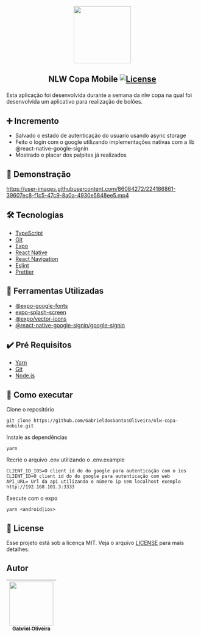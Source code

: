 <p align="center">
<img  width="150px" src="https://user-images.githubusercontent.com/86084272/224185858-8447ed44-2c8b-42ac-9acb-df4cc654510b.png"/> </p>

 ## <p align="center"> NLW Copa Mobile <a href="LICENSE"> <img  src="https://img.shields.io/static/v1?label=License&message=MIT&color=&labelColor=202024" alt="License"></a> </p>
Esta aplicação foi desenvolvida durante a semana da nlw copa na qual foi desenvolvida um aplicativo para realização de bolões.

## ➕ Incremento

- Salvado o estado de autenticação do usuario usando async storage
- Feito o login com o google utilizando implementações nativas com a lib @react-native-google-signin
- Mostrado o placar dos palpites já realizados


## 🔖 Demonstração

https://user-images.githubusercontent.com/86084272/224186861-39607ec8-f1c5-47c9-8a0a-4930e5848ee5.mp4

## 🛠️ Tecnologias
- [TypeScript](https://www.typescriptlang.org/) 
- [Git](https://git-scm.com/)
- [Expo](https://docs.expo.dev/)
- [React Native](https://reactnative.dev/) 
- [React Navigation](https://reactnavigation.org/)
- [Eslint](https://eslint.org/)
- [Prettier](https://prettier.io/)

## 🔨 Ferramentas Utilizadas
- [@expo-google-fonts](https://docs.expo.dev/guides/using-custom-fonts/)
- [expo-splash-screen](https://docs.expo.dev/guides/splash-screens/)
- [@expo/vector-icons](https://docs.expo.dev/guides/icons/)
- [@react-native-google-signin/google-signin](https://github.com/react-native-google-signin/google-signin)

## ✔️ Pré Requisitos
- [Yarn](https://classic.yarnpkg.com/lang/en/docs/install)
- [Git](https://git-scm.com/book/en/v2/Getting-Started-Installing-Git)
- [Node.js](https://nodejs.org/en/)
## 🚀 Como executar

Clone o repositório
```
git clone https://github.com/GabrieldosSantosOliveira/nlw-copa-mobile.git
```
Instale as dependências
```
yarn 
```
Recrie o arquivo .env utilizando o .env.example
```
CLIENT_ID_IOS=O client id do do google para autenticação com o ios
CLIENT_ID=O client id do do google para autenticação com web
API_URL= Url da api utilizando o número ip sem localhost exemplo http://192.168.101.3:3333
```
Execute com o expo
```
yarn <android|ios>
```
## 📝 License
Esse projeto está sob a licença MIT. Veja o arquivo [LICENSE](LICENSE) para mais detalhes.

## Autor
| [<img src="https://avatars.githubusercontent.com/u/86084272?v=4" width=115><br><sub>Gabriel Oliveira</sub>](https://www.linkedin.com/in/gabriel-dos-santos-oliveira-24b67b243/)
| :---: | 

